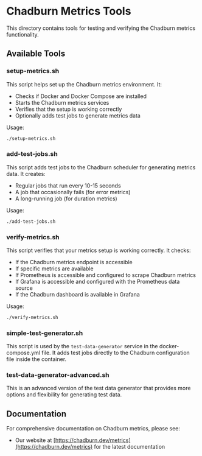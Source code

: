 # Chadburn Metrics Tools

This directory contains tools for testing and verifying the Chadburn metrics functionality.

## Available Tools

### setup-metrics.sh

This script helps set up the Chadburn metrics environment. It:

- Checks if Docker and Docker Compose are installed
- Starts the Chadburn metrics services
- Verifies that the setup is working correctly
- Optionally adds test jobs to generate metrics data

Usage:
```bash
./setup-metrics.sh
```

### add-test-jobs.sh

This script adds test jobs to the Chadburn scheduler for generating metrics data. It creates:

- Regular jobs that run every 10-15 seconds
- A job that occasionally fails (for error metrics)
- A long-running job (for duration metrics)

Usage:
```bash
./add-test-jobs.sh
```

### verify-metrics.sh

This script verifies that your metrics setup is working correctly. It checks:

- If the Chadburn metrics endpoint is accessible
- If specific metrics are available
- If Prometheus is accessible and configured to scrape Chadburn metrics
- If Grafana is accessible and configured with the Prometheus data source
- If the Chadburn dashboard is available in Grafana

Usage:
```bash
./verify-metrics.sh
```

### simple-test-generator.sh

This script is used by the `test-data-generator` service in the docker-compose.yml file. It adds test jobs directly to the Chadburn configuration file inside the container.

### test-data-generator-advanced.sh

This is an advanced version of the test data generator that provides more options and flexibility for generating test data.

## Documentation

For comprehensive documentation on Chadburn metrics, please see:

- Our website at [https://chadburn.dev/metrics](https://chadburn.dev/metrics) for the latest documentation 